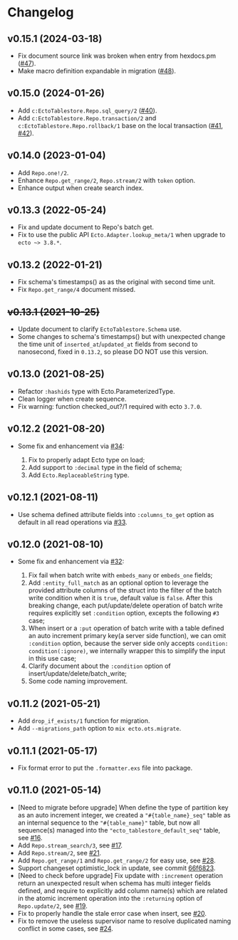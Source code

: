 # Changelog

## v0.15.1 (2024-03-18)

* Fix document source link was broken when entry from hexdocs.pm ([#47](https://github.com/edragonconnect/ecto_tablestore/pull/47)).
* Make macro definition expandable in migration ([#48](https://github.com/edragonconnect/ecto_tablestore/pull/48)).

## v0.15.0 (2024-01-26)

* Add `c:EctoTablestore.Repo.sql_query/2` ([#40](https://github.com/edragonconnect/ecto_tablestore/pull/40)).
* Add `c:EctoTablestore.Repo.transaction/2` and `c:EctoTablestore.Repo.rollback/1` base on the local transaction ([#41](https://github.com/edragonconnect/ecto_tablestore/pull/41), [#42](https://github.com/edragonconnect/ecto_tablestore/pull/42)).

## v0.14.0 (2023-01-04)

* Add `Repo.one!/2`.
* Enhance `Repo.get_range/2`, `Repo.stream/2` with `token` option.
* Enhance output when create search index.

## v0.13.3 (2022-05-24)

* Fix and update document to Repo's batch get.
* Fix to use the public API `Ecto.Adapter.lookup_meta/1` when upgrade to `ecto ~> 3.8.*`.

## v0.13.2 (2022-01-21)

* Fix schema's timestamps() as as the original with second time unit.
* Fix `Repo.get_range/4` document missed.

## ~~v0.13.1 (2021-10-25)~~

* Update document to clarify `EctoTablestore.Schema` use.
* Some changes to schema's timestamps() but with unexpected change the time unit of `inserted_at`/`updated_at` fields from second to nanosecond, fixed in `0.13.2`, so please DO NOT use this version.

## v0.13.0 (2021-08-25)

* Refactor `:hashids` type with Ecto.ParameterizedType.
* Clean logger when create sequence.
* Fix warning: function checked_out?/1 required with ecto `3.7.0`.

## v0.12.2 (2021-08-20)

* Some fix and enhancement via [#34](https://github.com/edragonconnect/ecto_tablestore/pull/34):

  1. Fix to properly adapt Ecto type on load;
  2. Add support to `:decimal` type in the field of schema;
  3. Add `Ecto.ReplaceableString` type.

## v0.12.1 (2021-08-11)

* Use schema defined attribute fields into `:columns_to_get` option as default
  in all read operations via [#33](https://github.com/edragonconnect/ecto_tablestore/pull/33).

## v0.12.0 (2021-08-10)

* Some fix and enhancement via [#32](https://github.com/edragonconnect/ecto_tablestore/pull/32):

  1. Fix fail when batch write with `embeds_many` or `embeds_one` fields;
  2. Add `:entity_full_match` as an optional option to leverage the provided attribute columns of the struct into the filter of the batch write
     condition when it is `true`, default value is `false`. After this breaking change, each put/update/delete operation of batch write requires
     explicitly set `:condition` option, excepts the following `#3` case;
  3. When insert or a `:put` operation of batch write with a table defined an auto increment primary key(a server side function), we can omit
     `:condition` option, because the server side only accepts `condition: condition(:ignore)`, we internally wrapper this to simplify the
     input in this use case;
  4. Clarify document about the `:condition` option of insert/update/delete/batch_write;
  5. Some code naming improvement.

## v0.11.2 (2021-05-21)

* Add `drop_if_exists/1` function for migration.
* Add `--migrations_path` option to `mix ecto.ots.migrate`.

## v0.11.1 (2021-05-17)

* Fix format error to put the `.formatter.exs` file into package.

## v0.11.0 (2021-05-14)

* [Need to migrate before upgrade] When define the type of partition key as an auto increment integer, we
  created a `"#{table_name}_seq"` table as an internal sequence to the `"#{table_name}"` table,
  but now all sequence(s) managed into the `"ecto_tablestore_default_seq"` table, see
  [#16](https://github.com/edragonconnect/ecto_tablestore/pull/16).
* Add `Repo.stream_search/3`, see [#17](https://github.com/edragonconnect/ecto_tablestore/pull/16).
* Add `Repo.stream/2`, see [#21](https://github.com/edragonconnect/ecto_tablestore/pull/21).
* Add `Repo.get_range/1` and `Repo.get_range/2` for easy use, see
  [#28](https://github.com/edragonconnect/ecto_tablestore/pull/28).
* Support changeset optimistic_lock in update, see commit
  [66f6823](https://github.com/edragonconnect/ecto_tablestore/commit/66f6823704f14940e97f8195e63ad2c29b77ecea).
* [Need to check before upgrade] Fix update with `:increment` operation return an unexpected result when
  schema has multi integer fields defined, and require to explicitly add column name(s) which are related in the atomic increment
  operation into the `:returning` option of `Repo.update/2`,
  see [#19](https://github.com/edragonconnect/ecto_tablestore/pull/19).
* Fix to properly handle the stale error case when insert,
  see [#20](https://github.com/edragonconnect/ecto_tablestore/pull/20).
* Fix to remove the useless supervisor name to resolve duplicated naming conflict in some cases,
  see [#24](https://github.com/edragonconnect/ecto_tablestore/pull/24).
